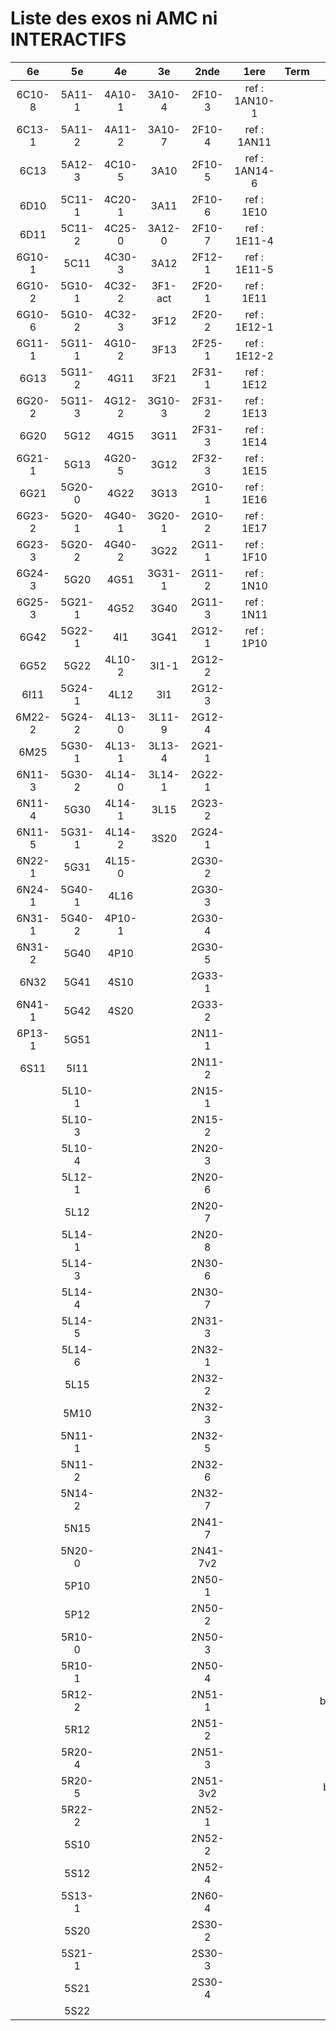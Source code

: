 # Liste des exos ni AMC ni INTERACTIFS

|6e|5e|4e|3e|2nde|1ere|Term|Reste|
|:-:|:-:|:-:|:-:|:-:|:-:|:-:|:-:|
|6C10-8|5A11-1|4A10-1|3A10-4|2F10-3|ref : 1AN10-1||beta3I12|
|6C13-1|5A11-2|4A11-2|3A10-7|2F10-4|ref : 1AN11||CM020|
|6C13|5A12-3|4C10-5|3A10|2F10-5|ref : 1AN14-6||CM021|
|6D10|5C11-1|4C20-1|3A11|2F10-6|ref : 1E10||ExC100|
|6D11|5C11-2|4C25-0|3A12-0|2F10-7|ref : 1E11-4||HPC100|
|6G10-1|5C11|4C30-3|3A12|2F12-1|ref : 1E11-5||PEA11-1|
|6G10-2|5G10-1|4C32-2|3F1-act|2F20-1|ref : 1E11||PEA11|
|6G10-6|5G10-2|4C32-3|3F12|2F20-2|ref : 1E12-1||PEA12|
|6G11-1|5G11-1|4G10-2|3F13|2F25-1|ref : 1E12-2||PEA13|
|6G13|5G11-2|4G11|3F21|2F31-1|ref : 1E12||PEG20|
|6G20-2|5G11-3|4G12-2|3G10-3|2F31-2|ref : 1E13||PEG21|
|6G20|5G12|4G15|3G11|2F31-3|ref : 1E14||PEG22|
|6G21-1|5G13|4G20-5|3G12|2F32-3|ref : 1E15||PEG23|
|6G21|5G20-0|4G22|3G13|2G10-1|ref : 1E16||PEG24|
|6G23-2|5G20-1|4G40-1|3G20-1|2G10-2|ref : 1E17||P003|
|6G23-3|5G20-2|4G40-2|3G22|2G11-1|ref : 1F10||P004|
|6G24-3|5G20|4G51|3G31-1|2G11-2|ref : 1N10||P005|
|6G25-3|5G21-1|4G52|3G40|2G11-3|ref : 1N11||P006|
|6G42|5G22-1|4I1|3G41|2G12-1|ref : 1P10||P007|
|6G52|5G22|4L10-2|3I1-1|2G12-2|||P008|
|6I11|5G24-1|4L12|3I1|2G12-3|||P009|
|6M22-2|5G24-2|4L13-0|3L11-9|2G12-4|||P010|
|6M25|5G30-1|4L13-1|3L13-4|2G21-1|||P011|
|6N11-3|5G30-2|4L14-0|3L14-1|2G22-1|||P012|
|6N11-4|5G30|4L14-1|3L15|2G23-2|||P013|
|6N11-5|5G31-1|4L14-2|3S20|2G24-1|||P014|
|6N22-1|5G31|4L15-0||2G30-2|||P015|
|6N24-1|5G40-1|4L16||2G30-3|||P016|
|6N31-1|5G40-2|4P10-1||2G30-4|||P017|
|6N31-2|5G40|4P10||2G30-5|||P018|
|6N32|5G41|4S10||2G33-1|||P019|
|6N41-1|5G42|4S20||2G33-2|||P020|
|6P13-1|5G51|||2N11-1|||beta2F31|
|6S11|5I11|||2N11-2|||beta3F23|
||5L10-1|||2N15-1|||beta3G15|
||5L10-3|||2N15-2|||beta3S20-1|
||5L10-4|||2N20-3|||beta3s21|
||5L12-1|||2N20-6|||beta4C31|
||5L12|||2N20-7|||beta4G20-3|
||5L14-1|||2N20-8|||beta4G20-4|
||5L14-3|||2N30-6|||beta5G30-2|
||5L14-4|||2N30-7|||beta6C33-1|
||5L14-5|||2N31-3|||beta6test2|
||5L14-6|||2N32-1|||beta6test2021|
||5L15|||2N32-2|||betaAleaFigure|
||5M10|||2N32-3|||betaAsymptotesObliques|
||5N11-1|||2N32-5|||betaEqCarreDansC|
||5N11-2|||2N32-6|||betaEqValAbs|
||5N14-2|||2N32-7|||betaEquations|
||5N15|||2N41-7|||betaEquationsLog|
||5N20-0|||2N41-7v2|||betaExo3d|
||5P10|||2N50-1|||betaExoLimite|
||5P12|||2N50-2|||betaExoSimpleMatthieu|
||5R10-0|||2N50-3|||betaModele10_simple_question-reponse|
||5R10-1|||2N50-4|||betaModele11_parametrable|
||5R12-2|||2N51-1|||betaModele20_plusieurs_types_de_questions|
||5R12|||2N51-2|||betaModele21_parametrables|
||5R20-4|||2N51-3|||betaModele22_avec_une_serie_de_valeurs|
||5R20-5|||2N51-3v2|||betaModele30_constructions_géométriques|
||5R22-2|||2N52-1|||betaModele31_parametrables|
||5S10|||2N52-2|||betaModele40_tableau_proportionnalite|
||5S12|||2N52-4|||betaModele41_tableau_signes_variations|
||5S13-1|||2N60-4|||betaModele50_Mathsteps|
||5S20|||2S30-2|||betaPol|
||5S21-1|||2S30-3|||betaProbaAouB|
||5S21|||2S30-4|||betaProbabilites|
||5S22||||||betaProbabilitesJC|
